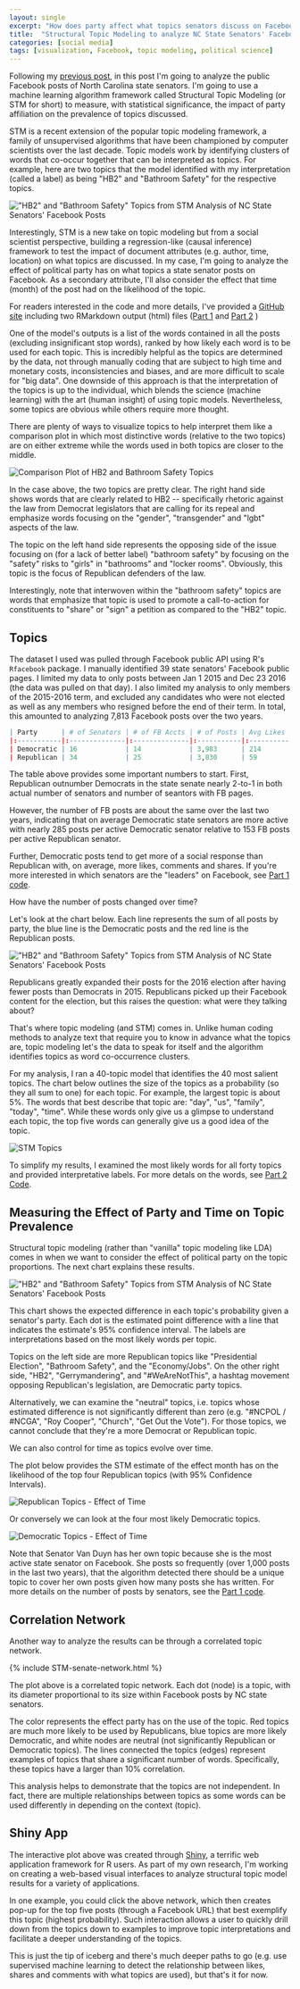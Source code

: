 ```yaml
---
layout: single
excerpt: "How does party affect what topics senators discuss on Facebook?" 
title:  "Structural Topic Modeling to analyze NC State Senators' Facebook Posts"
categories: [social media]
tags: [visualization, Facebook, topic modeling, political science]
---
```


Following my [previous post](https://wesslen.github.io/social%20media/nc-state-senator-twitter-network/), in this post I'm going to analyze the public Facebook posts of North Carolina state senators. I'm going to use a machine learning algorithm framework called Structural Topic Modeling (or STM for short) to measure, with statistical significance, the impact of party affiliation on the prevalence of topics discussed. 

STM is a recent extension of the popular topic modeling framework, a family of unsupervised algorithms that have been championed by computer scientists over the last decade. Topic models work by identifying clusters of words that co-occur together that can be interpreted as topics. For example, here are two topics that the model identified with my interpretation (called a label) as being "HB2" and "Bathroom Safety" for the respective topics.

!["HB2" and "Bathroom Safety" Topics from STM Analysis of NC State Senators' Facebook Posts](/images/STM-senate1.png)

Interestingly, STM is a new take on topic modeling but from a social scientist perspective, building a regression-like (causal inference) framework to test the impact of document attributes (e.g. author, time, location) on what topics are discussed. In my case, I'm going to analyze the effect of political party has on what topics a state senator posts on Facebook. As a secondary attribute, I'll also consider the effect that time (month) of the post had on the likelihood of the topic.

For readers interested in the code and more details, I've provided a [GitHub site](https://github.com/wesslen/NCStateSenateFacebook) including two RMarkdown output (html) files ([Part 1](https://htmlpreview.github.io/?https://github.com/wesslen/NCStateSenateFacebook/blob/master/code/STM-ncsenate-facebook-part1.html) and [Part 2](https://rawgit.com/wesslen/NCStateSenateFacebook/master/code/STM-ncsenate-facebook-part2.html) )

One of the model's outputs is a list of the words contained in all the posts (excluding insignificant stop words), ranked by how likely each word is to be used for each topic. This is incredibly helpful as the topics are determined by the data, not through manually coding that are subject to high time and monetary costs, inconsistencies and biases, and are more difficult to scale for "big data". One downside of this approach is that the interpretation of the topics is up to the individual, which blends the science (machine learning) with the art (human insight) of using topic models. Nevertheless, some topics are obvious while others require more thought.

There are plenty of ways to visualize topics to help interpret them like a comparison plot in which most distinctive words (relative to the two topics) are on either extreme while the words used in both topics are closer to the middle.

![Comparison Plot of HB2 and Bathroom Safety Topics](/images/STM-senate7.png)

In the case above, the two topics are pretty clear. The right hand side shows words that are clearly related to HB2 -- specifically rhetoric against the law from Democrat legislators that are calling for its repeal and emphasize words focusing on the "gender", "transgender" and "lgbt" aspects of the law. 

The topic on the left hand side represents the opposing side of the issue focusing on (for a lack of better label) "bathroom safety" by focusing on the "safety" risks to "girls" in "bathrooms" and "locker rooms". Obviously, this topic is the focus of Republican defenders of the law. 

Interestingly, note that interwoven within the "bathroom safety" topics are words that emphasize that topic is used to promote a call-to-action for constituents to "share" or "sign" a petition as compared to the "HB2" topic. 

Topics
------------------------

The dataset I used was pulled through Facebook public API using R's `Rfacebook` package. I manually identified 39 state senators' Facebook public pages. I limited my data to only posts between Jan 1 2015 and Dec 23 2016 (the data was pulled on that day). I also limited my analysis to only members of the 2015-2016 term, and excluded any candidates who were not elected as well as any members who resigned before the end of their term. In total, this amounted to analyzing 7,813 Facebook posts over the two years. 

``` r
| Party      | # of Senators | # of FB Accts | # of Posts | Avg Likes | Avg Comments | Avg Shares |
|:-----------|:--------------|:--------------|:-----------|:----------|:-------------|:-----------|
| Democratic | 16            | 14            | 3,983      | 214       | 17           | 81         |
| Republican | 34            | 25            | 3,830      | 59        | 11           | 46         |
```

The table above provides some important numbers to start. First, Republican outnumber Democrats in the state senate nearly 2-to-1 in both actual number of senators and number of seantors with FB pages. 

However, the number of FB posts are about the same over the last two years, indicating that on average Democratic state senators are more active with nearly 285 posts per active Democratic senator relative to 153 FB posts per active Republican senator.

Further, Democratic posts tend to get more of a social response than Republican with, on average, more likes, comments and shares. If you're more interested in which senators are the "leaders" on Facebook, see [Part 1 code](https://htmlpreview.github.io/?https://github.com/wesslen/NCStateSenateFacebook/blob/master/code/STM-ncsenate-facebook-part1.html).

How have the number of posts changed over time?

Let's look at the chart below. Each line represents the sum of all posts by party, the blue line is the Democratic posts and the red line is the Republican posts.

!["HB2" and "Bathroom Safety" Topics from STM Analysis of NC State Senators' Facebook Posts](/images/STM-senate2.png)

Republicans greatly expanded their posts for the 2016 election after having fewer posts than Democrats in 2015. Republicans picked up their Facebook content for the election, but this raises the question: what were they talking about?

That's where topic modeling (and STM) comes in. Unlike human coding methods to analyze text that require you to know in advance what the topics are, topic modeling let's the data to speak for itself and the algorithm identifies topics as word co-occurrence clusters.

For my analysis, I ran a 40-topic model that identifies the 40 most salient topics. The chart below outlines the size of the topics as a probability (so they all sum to one) for each topic. For example, the largest topic is about 5%. The words that best describe that topic are: "day", "us", "family", "today", "time". While these words only give us a glimpse to understand each topic, the top five words can generally give us a good idea of the topic. 

![STM Topics](/images/STM-senate3.png)

To simplify my results, I examined the most likely words for all forty topics and provided interpretative labels. For more detals on the words, see [Part 2 Code](https://rawgit.com/wesslen/NCStateSenateFacebook/master/code/STM-ncsenate-facebook-part2.html). 

Measuring the Effect of Party and Time on Topic Prevalence
------------------------

Structural topic modeling (rather than "vanilla" topic modeling like LDA) comes in when we want to consider the effect of political party on the topic proportions. The next chart explains these results.

!["HB2" and "Bathroom Safety" Topics from STM Analysis of NC State Senators' Facebook Posts](/images/STM-senate4.png)

This chart shows the expected difference in each topic's probability given a senator's party. Each dot is the estimated point difference with a line that indicates the estimate's 95% confidence interval. The labels are interpretations based on the most likely words per topic.

Topics on the left side are more Republican topics like "Presidential Election", "Bathroom Safety", and the "Economy/Jobs". On the other right side, "HB2", "Gerrymandering", and "#WeAreNotThis", a hashtag movement opposing Republican's legislation, are Democratic party topics.

Alternatively, we can examine the "neutral" topics, i.e. topics whose estimated difference is not significantly different than zero (e.g. "#NCPOL / #NCGA", "Roy Cooper", "Church", "Get Out the Vote"). For those topics, we cannot conclude that they're a more Democrat or Republican topic. 

We can also control for time as topics evolve over time.

The plot below provides the STM estimate of the effect month has on the likelihood of the top four Republican topics (with 95% Confidence Intervals). 

![Republican Topics - Effect of Time](/images/STM-senate5.png)

Or conversely we can look at the four most likely Democratic topics.

![Democratic Topics - Effect of Time](/images/STM-senate6.png)

Note that Senator Van Duyn has her own topic because she is the most active state senator on Facebook. She posts so frequently (over 1,000 posts in the last two years), that the algorithm detected there should be a unique topic to cover her own posts given how many posts she has written. For more details on the number of posts by senators, see the [Part 1 code](https://htmlpreview.github.io/?https://github.com/wesslen/NCStateSenateFacebook/blob/master/code/STM-ncsenate-facebook-part1.html).

Correlation Network
------------------------

Another way to analyze the results can be through a correlated topic network. 

{% include STM-senate-network.html %}

The plot above is a correlated topic network. Each dot (node) is a topic, with its diameter proportional to its size within Facebook posts by NC state senators. 

The color represents the effect party has on the use of the topic. Red topics are much more likely to be used by Republicans, blue topics are more likely Democratic, and white nodes are neutral (not significantly Republican or Democratic topics). The lines connected the topics (edges) represent examples of topics that share a significant number of words. Specifically, these topics have a larger than 10% correlation.

This analysis helps to demonstrate that the topics are not independent. In fact, there are multiple relationships between topics as some words can be used differently in depending on the context (topic).

Shiny App
------------------------

The interactive plot above was created through [Shiny](http://shiny.rstudio.com), a terrific web application framework for R users. As part of my own research, I'm working on creating a web-based visual interfaces to analyze structural topic model results for a variety of applications. 

In one example, you could click the above network, which then creates pop-up for the top five posts (through a Facebook URL) that best exemplify this topic (highest probability). Such interaction allows a user to quickly drill down from the topics down to examples to improve topic interpretations and facilitate a deeper understanding of the topics.

This is just the tip of iceberg and there's much deeper paths to go (e.g. use supervised machine learning to detect the relationship between likes, shares and comments with what topics are used), but that's it for now.


